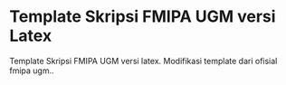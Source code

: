 # Template Skripsi FMIPA UGM versi Latex

Template Skripsi FMIPA UGM versi latex. Modifikasi template dari ofisial fmipa ugm..
